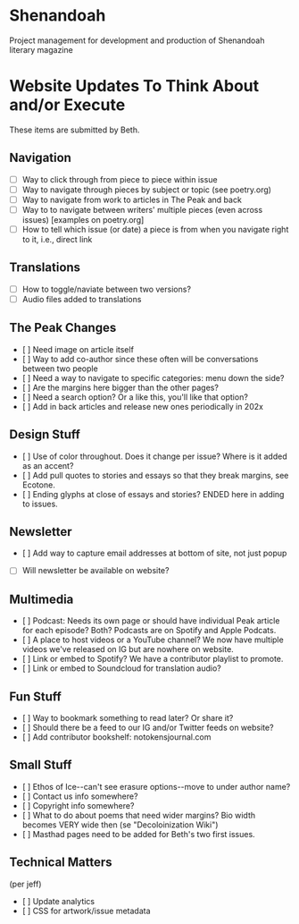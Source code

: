 # Shenandoah

Project management for development and production of Shenandoah literary magazine

# **Website Updates To Think About and/or Execute**

These items are submitted by Beth.

## **Navigation**

*   [ ] Way to click through from piece to piece within issue
*   [ ] Way to navigate through pieces by subject or topic (see poetry.org)
*   [ ] Way to navigate from work to articles in The Peak and back
*   [ ] Way to to navigate between writers' multiple pieces (even across issues) \[examples on poetry.org\]
*   [ ] How to tell which issue (or date) a piece is from when you navigate right to it, i.e., direct link

## **Translations**

*   [ ] How to toggle/naviate between two versions?
*   [ ] Audio files added to translations

## **The Peak Changes**

*    [ ]  Need image on article itself
*    [ ]  Way to add co-author since these often will be conversations between two people
*    [ ]  Need a way to navigate to specific categories: menu down the side?
*    [ ]  Are the margins here bigger than the other pages?
*    [ ]  Need a search option? Or a like this, you'll like that option?
*    [ ]  Add in back articles and release new ones periodically in 202x

## **Design Stuff**

*    [ ]  Use of color throughout. Does it change per issue? Where is it added as an accent?
*    [ ]  Add pull quotes to stories and essays so that they break margins, see Ecotone.
*    [ ]  Ending glyphs at close of essays and stories? ENDED here in adding to issues.

## **Newsletter**

*    [ ]  Add way to capture email addresses at bottom of site, not just popup
*   [ ] Will newsletter be available on website?

## **Multimedia**

*    [ ]  Podcast: Needs its own page or should have individual Peak article for each episode? Both? Podcasts are on Spotify and Apple Podcats.
*    [ ]  A place to host videos or a YouTube channel? We now have multiple videos we've released on IG but are nowhere on website.
*    [ ]  Link or embed to Spotify? We have a contributor playlist to promote.
*    [ ]  Link or embed to Soundcloud for translation audio?

## **Fun Stuff**

*    [ ]  Way to bookmark something to read later? Or share it?
*    [ ]  Should there be a feed to our IG and/or Twitter feeds on website?
*    [ ]  Add contributor bookshelf: notokensjournal.com

## **Small Stuff**

*    [ ]  Ethos of Ice--can't see erasure options--move to under author name?
*    [ ]  Contact us info somewhere?
*    [ ]  Copyright info somewhere?
*    [ ]  What to do about poems that need wider margins? Bio width becomes VERY wide then (se "Decoloinization Wiki")
*    [ ]  Masthad pages need to be added for Beth's two first issues.

## Technical Matters 

(per jeff)

*    [ ]  Update analytics
*    [ ]  CSS for artwork/issue metadata
